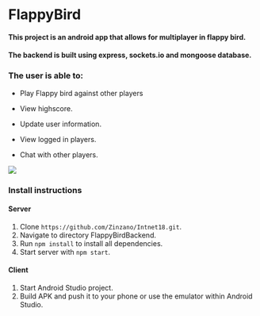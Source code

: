 # FlappyBird

#### This project is an android app that allows for multiplayer in flappy bird.

#### The backend is built using express, sockets.io and mongoose database.

### The user is able to:

-   Play Flappy bird against other players

-   View highscore.

-   Update user information.

-   View logged in players.

-   Chat with other players.

    
![](https://gits-15.sys.kth.se/intnet18/tornkvi-project/blob/master/ezgif-1-e0a6eab163.gif)

### Install instructions

#### Server

1. Clone `https://github.com/Zinzano/Intnet18.git`.
2. Navigate to directory FlappyBirdBackend.
3. Run `npm install` to install all dependencies.
4. Start server with `npm start`.

#### Client

1. Start Android Studio project.
2. Build APK and push it to your phone or use the emulator within Android Studio.
